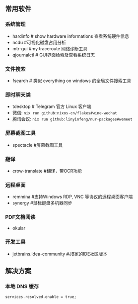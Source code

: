 常用软件
--------

### 系统管理

- hardinfo # show hardware informations 查看系统硬件信息
- ncdu #可视化磁盘占用分析
- mtr-gui #my traceroute 网络诊断工具
- qjournalctl # GUI界面检索及查看系统日志

### 文件搜索

- fsearch # 类似 everything on windows 的全局文件搜索工具

### 即时聊天类

- tdesktop # Telegram 官方 Linux 客户端
- 微信: `nix run github:nixos-cn/flakes#wine-wechat`
- 腾讯会议: `nix run github:linyinfeng/nur-packages#wemeet`

### 屏幕截图工具

- spectacle #屏幕截图工具

### 翻译

- crow-translate #翻译，带OCR功能

### 远程桌面

- remmina #支持Windows RDP, VNC 等协议的远程桌面客户端
- synergy #鼠标键盘多机器同步

### PDF文档阅读

- okular

### 开发工具

- jetbrains.idea-community #JB家的IDE社区版本

解决方案
--------

### 本地 DNS 缓存

```
services.resolved.enable = true;
```


